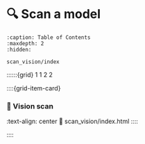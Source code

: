 # 🔍 Scan a model

```{toctree}
:caption: Table of Contents
:maxdepth: 2
:hidden:

scan_vision/index
```

::::::{grid} 1 1 2 2

::::{grid-item-card} <br/><h3>📸 Vision scan</h3>
:text-align: center
:link: scan_vision/index.html
::::

::::
